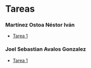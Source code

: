 # Tareas
### Martínez Ostoa Néstor Iván
- [Tarea 1](https://www.overleaf.com/read/rvsbvhczzwcj)
### Joel Sebastian Avalos Gonzalez
- [Tarea 1]()
